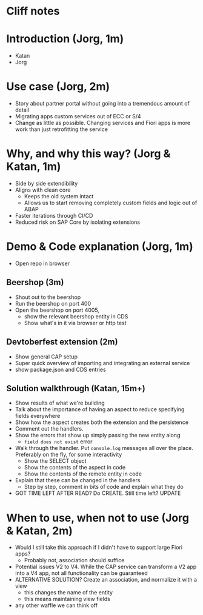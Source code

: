 # Cliff notes

# Introduction (Jorg, 1m)
- Katan
- Jorg

# Use case (Jorg, 2m)
- Story about partner portal without going into a tremendous amount of detail
- Migrating apps custom services out of ECC or S/4
- Change as little as possible. Changing services and Fiori apps is more work than just retrofitting the service

# Why, and why this way? (Jorg & Katan, 1m)
- Side by side extendibility 
- Aligns with clean core
  - Keeps the old system intact
  - Allows us to start removing completely custom fields and logic out of ABAP
- Faster iterations through CI/CD 
- Reduced risk on SAP Core by isolating extensions

# Demo & Code explanation (Jorg, 1m)
- Open repo in browser 

## Beershop (3m)
- Shout out to the beershop 
- Run the beershop on port 400
- Open the beershop on port 4005, 
  - show the relevant beershop entity in CDS
  - Show what's in it via browser or http test

## Devtoberfest extension (2m)
- Show general CAP setup
- Super quick overview of importing and integrating an external service
- show package.json and CDS entries

## Solution walkthrough (Katan, 15m+)
- Show results of what we're building
- Talk about the importance of having an aspect to reduce specifying fields everywhere
- Show how the aspect creates both the extension and the persistence
- Comment out the handlers.
- Show the errors that show up simply passing the new entity along 
  - `field does not exist` error
- Walk through the handler. Put `console.log` messages all over the place. Preferably on the fly, for some interactivity
  - Show the SELECT object
  - Show the contents of the aspect in code
  - Show the contents of the remote entity in code
- Explain that these can be changed in the handlers
  - Step by step, comment in bits of code and explain what they do 
- GOT TIME LEFT AFTER READ? Do CREATE. Still time left? UPDATE

# When to use, when not to use (Jorg & Katan, 2m)
- Would I still take this approach if I didn't have to support large Fiori apps? 
  - Probably not, association should suffice 
- Potential issues V2 to V4. While the CAP service can transform a V2 app into a V4 app, 
not all functionality can be guaranteed 
- ALTERNATIVE SOLUTION? Create an association, and normalize it with a view 
  - this changes the name of the entity
  - this means maintaining view fields 
- any other waffle we can think off